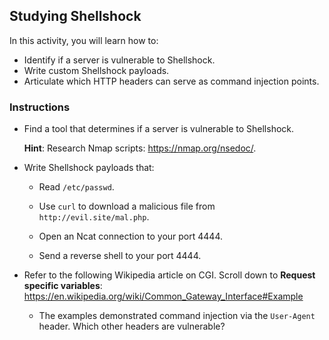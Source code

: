 ## Studying Shellshock

In this activity, you will learn how to:

- Identify if a server is vulnerable to Shellshock.
- Write custom Shellshock payloads.
- Articulate which HTTP headers can serve as command injection points. 

### Instructions
- Find a tool that determines if a server is vulnerable to Shellshock.

   **Hint**: Research Nmap scripts: <https://nmap.org/nsedoc/>. 
   
- Write Shellshock payloads that:

    - Read `/etc/passwd`.
    
    - Use `curl` to download a malicious file from `http://evil.site/mal.php`.
    
    - Open an Ncat connection to your port 4444.
    
    - Send a reverse shell to your port 4444.
    
- Refer to the following Wikipedia article on CGI. Scroll down to **Request specific variables**:  <https://en.wikipedia.org/wiki/Common_Gateway_Interface#Example>

    - The examples demonstrated command injection via the `User-Agent` header. Which other headers are vulnerable?
